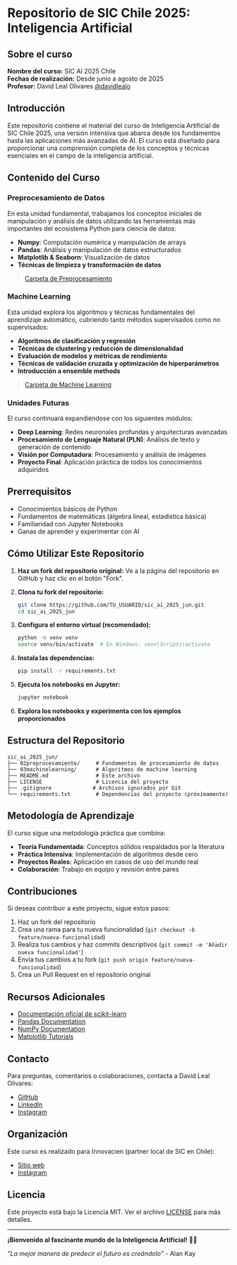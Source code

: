 # Repositorio de SIC Chile 2025: Inteligencia Artificial

## Sobre el curso

**Nombre del curso:** SIC AI 2025 Chile  
**Fechas de realización:** Desde junio a agosto de 2025  
**Profesor:** David Leal Olivares [@davidlealo](https://github.com/davidlealo)  

## Introducción

Este repositorio contiene el material del curso de Inteligencia Artificial de SIC Chile 2025, una versión intensiva que abarca desde los fundamentos hasta las aplicaciones más avanzadas de AI. El curso está diseñado para proporcionar una comprensión completa de los conceptos y técnicas esenciales en el campo de la inteligencia artificial.

## Contenido del Curso

### Preprocesamiento de Datos

En esta unidad fundamental, trabajamos los conceptos iniciales de manipulación y análisis de datos utilizando las herramientas más importantes del ecosistema Python para ciencia de datos:

- **Numpy**: Computación numérica y manipulación de arrays
- **Pandas**: Análisis y manipulación de datos estructurados
- **Matplotlib & Seaborn**: Visualización de datos
- **Técnicas de limpieza y transformación de datos**

> [Carpeta de Preprocesamiento](./02preprocesamiento/)

### Machine Learning

Esta unidad explora los algoritmos y técnicas fundamentales del aprendizaje automático, cubriendo tanto métodos supervisados como no supervisados:

- **Algoritmos de clasificación y regresión**
- **Técnicas de clustering y reducción de dimensionalidad**
- **Evaluación de modelos y métricas de rendimiento**
- **Técnicas de validación cruzada y optimización de hiperparámetros**
- **Introducción a ensemble methods**

> [Carpeta de Machine Learning](./03machinelearning/)

### Unidades Futuras

El curso continuará expandiéndose con los siguientes módulos:

- **Deep Learning**: Redes neuronales profundas y arquitecturas avanzadas
- **Procesamiento de Lenguaje Natural (PLN)**: Análisis de texto y generación de contenido
- **Visión por Computadora**: Procesamiento y análisis de imágenes
- **Proyecto Final**: Aplicación práctica de todos los conocimientos adquiridos

## Prerrequisitos

- Conocimientos básicos de Python
- Fundamentos de matemáticas (álgebra lineal, estadística básica)
- Familiaridad con Jupyter Notebooks
- Ganas de aprender y experimentar con AI

## Cómo Utilizar Este Repositorio

1. **Haz un fork del repositorio original:**
   Ve a la página del repositorio en GitHub y haz clic en el botón "Fork".

2. **Clona tu fork del repositorio:**
   ```bash
   git clone https://github.com/TU_USUARIO/sic_ai_2025_jun.git
   cd sic_ai_2025_jun
   ```

3. **Configura el entorno virtual (recomendado):**
   ```bash
   python -m venv venv
   source venv/bin/activate  # En Windows: venv\Scripts\activate
   ```

4. **Instala las dependencias:**
   ```bash
   pip install -r requirements.txt
   ```

5. **Ejecuta los notebooks en Jupyter:**
   ```bash
   jupyter notebook
   ```

6. **Explora los notebooks y experimenta con los ejemplos proporcionados**

## Estructura del Repositorio

```
sic_ai_2025_jun/
├── 02preprocesamiento/     # Fundamentos de procesamiento de datos
├── 03machinelearning/      # Algoritmos de machine learning
├── README.md               # Este archivo
├── LICENSE                 # Licencia del proyecto
├── .gitignore             # Archivos ignorados por Git
└── requirements.txt        # Dependencias del proyecto (próximamente)
```

## Metodología de Aprendizaje

El curso sigue una metodología práctica que combina:

- **Teoría Fundamentada**: Conceptos sólidos respaldados por la literatura
- **Práctica Intensiva**: Implementación de algoritmos desde cero
- **Proyectos Reales**: Aplicación en casos de uso del mundo real
- **Colaboración**: Trabajo en equipo y revisión entre pares

## Contribuciones

Si deseas contribuir a este proyecto, sigue estos pasos:

1. Haz un fork del repositorio
2. Crea una rama para tu nueva funcionalidad (`git checkout -b feature/nueva-funcionalidad`)
3. Realiza tus cambios y haz commits descriptivos (`git commit -m 'Añadir nueva funcionalidad'`)
4. Envía tus cambios a tu fork (`git push origin feature/nueva-funcionalidad`)
5. Crea un Pull Request en el repositorio original

## Recursos Adicionales

- [Documentación oficial de scikit-learn](https://scikit-learn.org/)
- [Pandas Documentation](https://pandas.pydata.org/docs/)
- [NumPy Documentation](https://numpy.org/doc/)
- [Matplotlib Tutorials](https://matplotlib.org/stable/tutorials/index.html)

## Contacto

Para preguntas, comentarios o colaboraciones, contacta a David Leal Olivares:

- [GitHub](https://github.com/davidlealo)
- [LinkedIn](https://www.linkedin.com/in/davidlealo/)
- [Instagram](https://www.instagram.com/davidlealo/)

## Organización

Este curso es realizado para Innovacien (partner local de SIC en Chile):

- [Sitio web](https://innovacien.org)
- [Instagram](https://www.instagram.com/innovacien/)

## Licencia

Este proyecto está bajo la Licencia MIT. Ver el archivo [LICENSE](LICENSE) para más detalles.

---

**¡Bienvenido al fascinante mundo de la Inteligencia Artificial!** 🚀🤖

*"La mejor manera de predecir el futuro es creándolo"* - Alan Kay